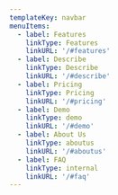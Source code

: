 ```yaml
---
templateKey: navbar
menuItems:
  - label: Features
    linkType: Features
    linkURL: '/#features'
  - label: Describe
    linkType: Describe
    linkURL: '/#describe'
  - label: Pricing
    linkType: Pricing
    linkURL: '/#pricing'
  - label: Demo
    linkType: demo
    linkURL: '/#demo'
  - label: About Us
    linkType: aboutus
    linkURL: '/#aboutus'
  - label: FAQ
    linkType: internal
    linkURL: '/#faq'
---
```


